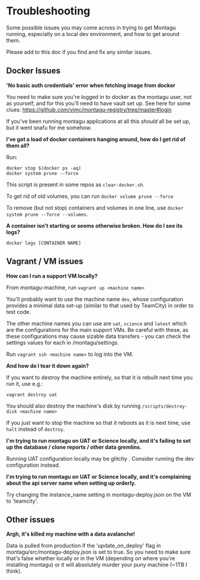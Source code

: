 # Troubleshooting

Some possible issues you may come across in trying to get Montagu running, especially on a local dev environment, and how to get around them. 

Please add to this doc if you find and fix any similar issues. 


## Docker Issues

**'No basic auth credentials' error when fetching image from docker**

You need to make sure you're logged in to docker as the montagu user, not as yourself, and for this you'll need to have vault set up. See here for some clues: https://github.com/vimc/montagu-registry/tree/master#login

If you've been running montagu applications at all this *should* all be set up, but it went snafu for me somehow.


**I've got a load of docker containers hanging around, how do I get rid of them all?**

Run:
```
docker stop $(docker ps -aq)
docker system prune --force
```

This script is present in some repos as `clear-docker.sh`.

To get rid of old volumes, you can run
```docker volume prune --force```

To remove (but not stop) containers and volumes in one line, use ```docker system prune --force --volumes```. 


**A container isn't starting or seems otherwise broken. How do I see its logs?**

```
docker logs [CONTAINER NAME]
```

## Vagrant / VM issues

**How can I run a support VM locally?**

From montagu-machine, run  `vagrant up <machine name>`

You'll probably want to use the machine name `dev`, whose configuration provides a minimal data set-up (similar to that used by
TeamCity) in order to test code.

The other machine names you can use are `uat`, `science` and `latest` which are the configurations for the main support
VMs. Be careful with these, as these configurations may cause sizable data transfers - you can check the settings 
values for each in /montagu/settings.

Run `vagrant ssh <machine name>` to log into the VM.


**And how do I tear it down again?**

If you want to destroy the machine entirely, so that it is rebuilt next time you run it, use e.g.:

```
vagrant destroy uat
```

You should also destroy the machine's disk by running `/scripts/destroy-disk <machine name>`

If you just want to stop the machine so that it reboots as it is next time, use `halt` instead of `destroy`. 


**I'm trying to run montagu on UAT or Science locally, and it's failing to set up the database / clone reports / other data gremlins.**

Running UAT configuration locally may be glitchy . Consider running the dev configuration instead. 


**I'm trying to run montagu on UAT or Science locally, and it's complaining about the api server name when setting up orderly.**

Try changing the instance_name setting in montagu-deploy.json on the VM to 'teamcity'.


## Other issues

**Argh, it's killed my machine with a data avalanche!** 

Data is pulled from production if the 'update_on_deploy' flag in montagu/src/montagu-deploy.json is set to true. So you need to make sure that's false whether locally or in the VM (depending on where you're installing montagu) or it will absolutely murder your puny machine (~1TB I think).


 
 





